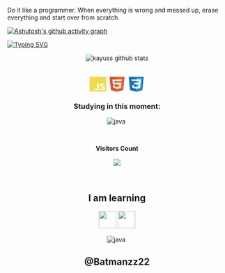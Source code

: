 Do it like a programmer. When everything is wrong and messed up, erase everything and start over from scratch.

[![Ashutosh's github activity graph](https://github-readme-activity-graph.vercel.app/graph?username=kayussss&bg_color=0d1117&color=ffffffff&line=FFFFFFFF&point=39FF14&area=true&hide_border=true)](https://github.com/Kayussss/Kayussss)


[![Typing SVG](https://readme-typing-svg.herokuapp.com/?color=ffffffff&size=40&center=true&vCenter=true&width=1100&lines=HELLO,+My+name+is+kayuss+;I'm+15+years+old;I'm+from+Brazil;I+Graduated+systems+Development;Be+Welcome!+:%29)](https://git.io/typing-svg)


<div align="center">  
  <img width="80%" height="230px" src="https://github-readme-stats.vercel.app/api?username=kayussss&show_icons=true&count_private=true&hide_border=true&title_color=ffffffff&icon_color=66ff00&text_color=ffffffff&bg_color=0d1117" alt="kayuss github stats" /> 
</div>


 <br>
<div  align="center"> 
  <div style="display: inline_block"><br>
  <img align="center" alt="Rafa-Js" height="35" width="40" src="https://raw.githubusercontent.com/devicons/devicon/master/icons/javascript/javascript-plain.svg">
  <img align="center" alt="HTML" height="35" width="40" src="https://raw.githubusercontent.com/devicons/devicon/master/icons/html5/html5-original.svg">
  <img align="center" alt="CSS" height="35" width="40" src="https://raw.githubusercontent.com/devicons/devicon/master/icons/css3/css3-original.svg">
    </div>

 
### Studying in this moment:
![java](https://img.shields.io/badge/-javaSCRIPT-0D1117?style=for-the-badge&logo=JAVASCRIPT&logoColor=39FF14&labelColor=0D1117)&nbsp;


<div align="center">
<br><p align="centre"><b>Visitors Count</b></p>  
<p align="center"><img align="center" src="https://profile-counter.glitch.me/{Kayussss}/count.svg" /></p> 
<br>
</div>


## I am learning

<img loading="lazy" src="https://cdn.jsdelivr.net/gh/devicons/devicon/icons/java/java-original.svg" width="40" height="40"/> <img loading="lazy" src="https://cdn.jsdelivr.net/gh/devicons/devicon/icons/linux/linux-original.svg" width="40" height="40"/>
<div>

![java](https://img.shields.io/badge/-telegram-0D1117?style=for-the-badge&logo=telegram&logoColor=39FF14&labelColor=0D1117)&nbsp;
## @Batmanzz22
